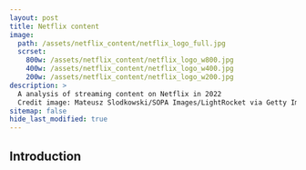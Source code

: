 ```yaml
---
layout: post
title: Netflix content 
image:
  path: /assets/netflix_content/netflix_logo_full.jpg
  scrset:
    800w: /assets/netflix_content/netflix_logo_w800.jpg
    400w: /assets/netflix_content/netflix_logo_w400.jpg
    200w: /assets/netflix_content/netflix_logo_w200.jpg
description: >
  A analysis of streaming content on Netflix in 2022
  Credit image: Mateusz Slodkowski/SOPA Images/LightRocket via Getty Images
sitemap: false
hide_last_modified: true
---
```


## Introduction
